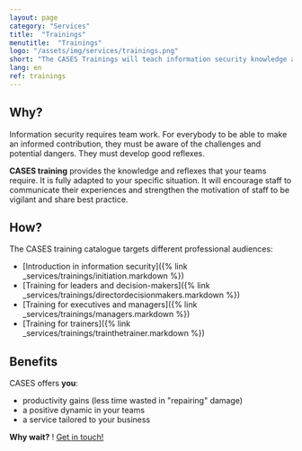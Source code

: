 ```yaml
---
layout: page
category: "Services"
title:  "Trainings"
menutitle:  "Trainings"
logo: "/assets/img/services/trainings.png"
short: "The CASES Trainings will teach information security knowledge and good practices to you and your teams."
lang: en
ref: trainings
---
```

## Why?
Information security requires team work. For everybody to be able to make an informed contribution, they must be aware of the challenges and potential dangers. They must develop good reflexes.

**CASES training** provides the knowledge and reflexes that your teams require. It is fully adapted to your specific situation. It will encourage staff to communicate their experiences and strengthen the motivation of staff to be vigilant and share best practice.


## How?
The CASES training catalogue targets different professional audiences:

* [Introduction in information security]({% link _services/trainings/initiation.markdown %})
* [Training for leaders and decision-makers]({% link _services/trainings/directordecisionmakers.markdown %})
* [Training for executives and managers]({% link _services/trainings/managers.markdown %})
* [Training for trainers]({% link _services/trainings/trainthetrainer.markdown %})


## Benefits
CASES offers **you**:

* productivity gains (less time wasted in "repairing" damage)
* a positive dynamic in your teams
* a service tailored to your business

**Why wait?** ! [Get in touch!](mailto:info@cases.lu?subject=Formations%20CASES)
